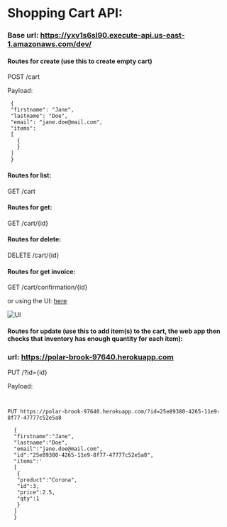 # Shopping Cart API:

### Base url: https://yxv1s6sl90.execute-api.us-east-1.amazonaws.com/dev/ 

#### Routes for create (use this to create empty cart)

POST /cart

Payload:

```
 {
 "firstname": "Jane",
 "lastname": "Doe",
 "email": "jane.doe@mail.com",
 "items":
 [
   {
   }
 ]
 }

```

#### Routes for list:

GET /cart

#### Routes for get:

GET /cart/{id}

#### Routes for delete:

DELETE /cart/{id}

#### Routes for get invoice:

GET /cart/confirmation/{id}

or using the UI: [here](http://people.arcada.fi/~eklundch/Invoice/Invoice.html) 

![UI](http://people.arcada.fi/~eklundch/Invoice/UI.PNG)

#### Routes for update (use this to add item(s) to the cart, the web app then checks that inventory has enough quantity for each item):

### url: https://polar-brook-97640.herokuapp.com
PUT /?id={id}

Payload:

```


PUT https://polar-brook-97640.herokuapp.com/?id=25e89380-4265-11e9-8f77-47777c52e5a8

  {
  "firstname":"Jane",
  "lastname":"Doe",
  "email":"jane.doe@mail.com",
  "id":"25e89380-4265-11e9-8f77-47777c52e5a8",
  "items":'
  [
   {
   "product":"Corona",
   "id":3,
   "price":2.5,
   "qty":1
   }
  ]
  }

```


